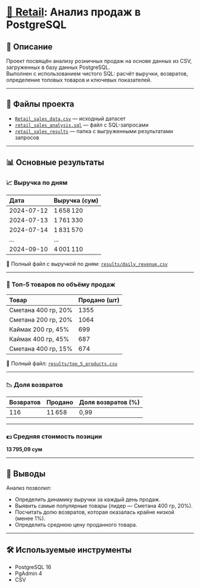 # [🛒 Retail](https://github.com/Furkat-github/analyst_portfolio/blob/main/sql/retail_sales_analysis.sql): Анализ продаж в PostgreSQL

## 📌 Описание  
Проект посвящён анализу розничных продаж на основе данных из CSV, загруженных в базу данных PostgreSQL.  
Выполнен с использованием чистого SQL: расчёт выручки, возвратов, определение топовых товаров и ключевых показателей.

---

## 📁 Файлы проекта  
- [`Retail_sales_data.csv`](https://github.com/Furkat-github/analyst_portfolio/blob/main/sql/Retail_sales_data.csv) — исходный датасет  
- [`retail_sales_analysis.sql`](https://github.com/Furkat-github/analyst_portfolio/blob/main/sql/retail_sales_analysis.sql) — файл с SQL-запросами  
- [`retail_sales_results`](https://github.com/Furkat-github/analyst_portfolio/tree/main/sql/retail_sales_results) — папка с выгруженными результатами запросов  

---

## 📊 Основные результаты

### 📈 Выручка по дням  

| Дата        | Выручка (сум) |
|:------------|:----------------|
| 2024-07-12  | 1 658 120 |
| 2024-07-13  | 1 761 330 |
| 2024-07-14  | 1 831 570 |
| ... | ... |
| 2024-09-10  | 4 001 110 |

📄 Полный файл с выручкой по дням: [`results/daily_revenue.csv`](https://github.com/Furkat-github/analyst_portfolio/blob/main/sql/retail_sales_results/%D0%92%D1%8B%D1%80%D1%83%D1%87%D0%BA%D0%B0%20%D0%BF%D0%BE%20%D0%B4%D0%BD%D1%8F%D0%BC.csv)

---

### 🥛 Топ-5 товаров по объёму продаж  

| Товар                     | Продано (шт) |
|:----------------------------|:----------------|
| Сметана 400 гр, 20%        | 1355 |
| Сметана 200 гр, 20%        | 1064 |
| Каймак 200 гр, 45%         | 699  |
| Каймак 400 гр, 45%         | 687  |
| Сметана 400 гр, 15%        | 674  |

📄 Полный файл: [`results/top_5_products.csv`](https://github.com/Furkat-github/analyst_portfolio/blob/main/sql/retail_sales_results/%D0%A2%D0%BE%D0%BF%205%20%D0%BF%D1%80%D0%BE%D0%B4%D0%B0%D0%B2%D0%B0%D0%B5%D0%BC%D1%8B%D1%85%20%D1%82%D0%BE%D0%B2%D0%B0%D1%80%D0%BE%D0%B2.csv)

---

### 📉 Доля возвратов  

| Возвратов | Продано | Доля возвратов (%) |
|:--------------|:------------|:----------------|
| 116 | 11 658 | 0,99 |

---

### 💵 Средняя стоимость позиции  

**13 795,09 сум**

---

## 📌 Выводы  

Анализ позволил:
- Определить динамику выручки за каждый день продаж.
- Выявить самые популярные товары (лидер — Сметана 400 гр, 20%).
- Посчитать долю возвратов, которая оказалась крайне низкой (менее 1%).
- Определить среднюю цену проданного товара.

---

## 🛠 Используемые инструменты  

- PostgreSQL 16  
- PgAdmin 4  
- CSV  
